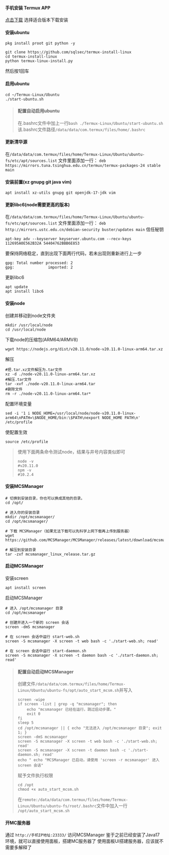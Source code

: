 #### 手机安装 Termux APP
[点击下载](https://github.com/termux/termux-app/releases)
选择适合版本下载安装
#### 安装ubuntu
```
pkg install proot git python -y

git clone https://github.com/sqlsec/termux-install-linux
cd termux-install-linux
python termux-linux-install.py
```
然后按1回车
####  启用ubuntu
```
cd ~/Termux-Linux/Ubuntu
./start-ubuntu.sh
```

> #### 配置自动启用ubuntu
> 在.bashrc文件中加上一行`bash ./Termux-Linux/Ubuntu/start-ubuntu.sh`
> 该.bashrc文件路径`/data/data/com.termux/files/home/.bashrc`

#### 更新清华源
在`/data/data/com.termux/files/home/Termux-Linux/Ubuntu/ubuntu-fs/etc/apt/sources.list`
文件里面添加一行：
`deb https://mirrors.tuna.tsinghua.edu.cn/termux/termux-packages-24 stable main`

#### 安装前置(xz gnupg git java vim)
```
apt install xz-utils gnupg git openjdk-17-jdk vim
```
#### 更新libc6(node需要更高的版本)
在`/data/data/com.termux/files/home/Termux-Linux/Ubuntu/ubuntu-fs/etc/apt/sources.list`
文件里面添加一行：
`deb http://mirrors.ustc.edu.cn/debian-security buster/updates main`
信任秘钥
```
apt-key adv --keyserver keyserver.ubuntu.com --recv-keys 112695A0E562B32A 54404762BBB6E853
```
要保持网络稳定，直到出现下面两行代码，若未出现则重新进行上一步
```
gpg: Total number processed: 2          
gpg:               imported: 2
```
更新libc6
```
apt update
apt install libc6
```
#### 安装node
创建并移动到node文件夹
```
mkdir /usr/local/node
cd /usr/local/node
```
下载node的压缩包(ARM64/ARMV8)
```
wget https://nodejs.org/dist/v20.11.0/node-v20.11.0-linux-arm64.tar.xz
```
解压
```
#把.tar.xz文件解压为.tar文件
xz -d ./node-v20.11.0-linux-arm64.tar.xz
#解压.tar文件
tar -xvf ./node-v20.11.0-linux-arm64.tar
#删除文件
rm -r ./node-v20.11.0-linux-arm64.tar*
```
配置环境变量
```
sed -i '1 i NODE_HOME=/usr/local/node/node-v20.11.0-linux-arm64\nPATH=\$NODE_HOME/bin:\$PATH\nexport NODE_HOME PATH\n' /etc/profile
```
使配置生效
```
source /etc/profile
```
> 使用下面两条命令测试node，结果与井号内容类似即可
> ```
> node -v 
> #v20.11.0
> npm -v
> #10.2.4
> ```
#### 安装MCSManager
```
# 切换到安装目录，你也可以换成其他的目录。
cd /opt/

# 进入你的安装目录
mkdir /opt/mcsmanager/
cd /opt/mcsmanager/

# 下载 MCSManager（如果无法下载可以先科学上网下载再上传到服务器）
wget https://github.com/MCSManager/MCSManager/releases/latest/download/mcsmanager_linux_release.tar.gz

# 解压到安装目录
tar -zxf mcsmanager_linux_release.tar.gz
```
#### 启动MCSManager
安装screen
```
apt install screen
```
启动MCSManager
```
# 进入 /opt/mcsmanager 目录
cd /opt/mcsmanager

# 创建并进入一个新的 screen 会话
screen -dmS mcsmanager

# 在 screen 会话中运行 start-web.sh
screen -S mcsmanager -X screen -t web bash -c './start-web.sh; read'

# 在 screen 会话中运行 start-daemon.sh
screen -S mcsmanager -X screen -t daemon bash -c './start-daemon.sh; read'
```
> ####  配置自动启动MCSManager
> 创建文件`/data/data/com.termux/files/home/Termux-Linux/Ubuntu/ubuntu-fs/opt/auto_start_mcsm.sh`并写入
> ```
> screen -wipe
> if screen -list | grep -q "mcsmanager"; then
>     echo "mcsmanager 已经在运行，跳过启动步骤。"
>     exit 0
> fi
> sleep 5
> cd /opt/mcsmanager || { echo "无法进入 /opt/mcsmanager 目录"; exit 1; }
> screen -dmS mcsmanager
> screen -S mcsmanager -X screen -t web bash -c './start-web.sh; read'
> screen -S mcsmanager -X screen -t daemon bash -c './start-daemon.sh; read'
> echo " echo "MCSManager 已启动，请使用 'screen -r mcsmanager' 进入 screen 会话"
> ```
> 赋予文件执行权限
> ```
> cd /opt
> chmod +x auto_start_mcsm.sh
> ```
> 在`remote:/data/data/com.termux/files/home/Termux-Linux/Ubuntu/ubuntu-fs/root/.bashrc`文件中加入一行
> `/opt/auto_start_mcsm.sh`
#### 开MC服务器
通过 `http://手机IP地址:23333/` 访问MCSManager
鉴于之前已经安装了Java17环境，就可以直接使用面板，搭建MC服务器了
使用面板UI搭建服务器，应该就不需要多解释了






